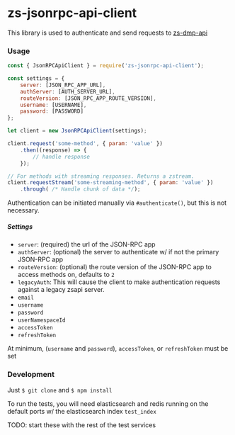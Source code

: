 # zs-jsonrpc-api-client

This library is used to authenticate and send requests to [zs-dmp-api](https://git.zipscene.com/dmp/zs-dmp-api)

### Usage

```js
const { JsonRPCApiClient } = require('zs-jsonrpc-api-client');

const settings = {
	server: [JSON_RPC_APP_URL],
	authServer: [AUTH_SERVER_URL],
	routeVersion: [JSON_RPC_APP_ROUTE_VERSION],
	username: [USERNAME],
	password: [PASSWORD]
};

let client = new JsonRPCApiClient(settings);

client.request('some-method', { param: 'value' })
	.then((response) => {
		// handle response
	});

// For methods with streaming responses. Returns a zstream.
client.requestStream('some-streaming-method', { param: 'value' })
	.through( /* Handle chunk of data */);

```

Authentication can be initiated manually via `#authenticate()`, but this is not necessary.

##### Settings
- `server`: (required) the url of the JSON-RPC app
- `authServer`: (optional) the server to authenticate w/ if not the primary JSON-RPC app
- `routeVersion`: (optional) the route version of the JSON-RPC app to access methods on, defaults to `2`
- `legacyAuth`: This will cause the client to make authentication requests against a legacy zsapi server.
- `email`
- `username`
- `password`
- `userNamespaceId`
- `accessToken`
- `refreshToken`

At minimum, (`username` and `password`), `accessToken`, or `refreshToken` must be set

### Development
Just `$ git clone` and `$ npm install`

To run the tests, you will need elasticsearch and redis running on the default ports w/ the elasticsearch index `test_index`

TODO: start these with the rest of the test services
